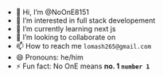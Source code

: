 - 👋 Hi, I’m @NoOnE8151
- 👀 I’m interested in full stack developement
- 🌱 I’m currently learning next js
- 💞️ I’m looking to collaborate on
- 📫 How to reach me `lomash265@gmail.com`
- 😄 Pronouns: he/him
- ⚡ Fun fact: No OnE means **no. 1 `number 1`**

<!---
NoOnE8151/NoOnE8151 is a ✨ special ✨ repository because its `README.md` (this file) appears on your GitHub profile.
You can click the Preview link to take a look at your changes.
--->
